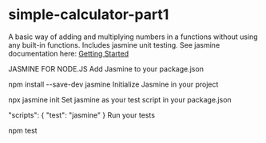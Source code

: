 # simple-calculator-part1

A basic way of adding and multiplying numbers in a functions without using any built-in functions.
Includes jasmine unit testing.
See jasmine documentation here: [Getting Started](https://jasmine.github.io/pages/getting_started.html)

JASMINE FOR NODE.JS
Add Jasmine to your package.json

npm install --save-dev jasmine
Initialize Jasmine in your project

npx jasmine init
Set jasmine as your test script in your package.json

"scripts": { "test": "jasmine" }
Run your tests

npm test
